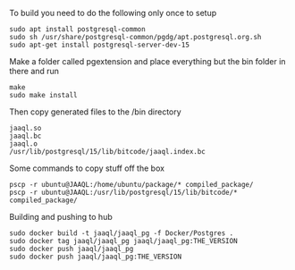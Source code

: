 To build you need to do the following only once to setup

    sudo apt install postgresql-common
    sudo sh /usr/share/postgresql-common/pgdg/apt.postgresql.org.sh
    sudo apt-get install postgresql-server-dev-15

Make a folder called pgextension and place everything but the bin folder in there and run
    
    make
    sudo make install

Then copy generated files to the /bin directory
    
    jaaql.so
    jaaql.bc
    jaaql.o
    /usr/lib/postgresql/15/lib/bitcode/jaaql.index.bc

Some commands to copy stuff off the box

    pscp -r ubuntu@JAAQL:/home/ubuntu/package/* compiled_package/
    pscp -r ubuntu@JAAQL:/usr/lib/postgresql/15/lib/bitcode/* compiled_package/

Building and pushing to hub
    
    sudo docker build -t jaaql/jaaql_pg -f Docker/Postgres .
    sudo docker tag jaaql/jaaql_pg jaaql/jaaql_pg:THE_VERSION
    sudo docker push jaaql/jaaql_pg
    sudo docker push jaaql/jaaql_pg:THE_VERSION

